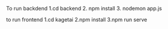 To run backdend
1.cd backend
2. npm install
3. nodemon app.js

to run frontend
1.cd kagetai
2.npm install
3.npm run serve

